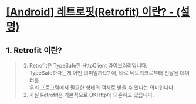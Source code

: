 # [[Android] 레트로핏(Retrofit) 이란? - (설명)](https://hijjang2.tistory.com/445)

## 1. Retrofit 이란?
> 1. Retrofit은 TypeSafe한 HttpClient 라이브러리입니다.   
TypeSafe하다는게 어떤 의미일까요? 예, 바로 네트워크로부터 전달된 데이터를  
우리 프로그램에서 필요한 형태의 객체로 받을 수 있다는 의미입니다.
> 2. 사실 Retrofit은 기본적으로 OKHttp에 의존하고 있습니다.
